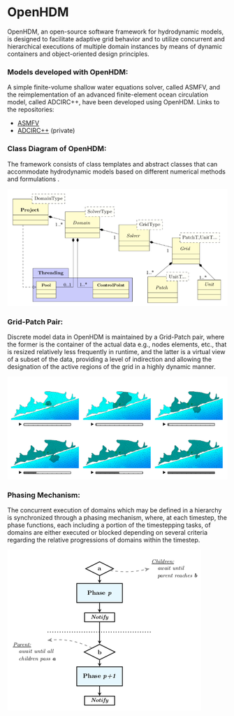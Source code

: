 # OpenHDM

OpenHDM, an open-source software framework for hydrodynamic models, is designed to facilitate adaptive grid behavior and to utilize concurrent and hierarchical executions of multiple domain instances by means of dynamic containers and object-oriented design principles.

### Models developed with OpenHDM:

A simple finite-volume shallow water equations solver, called ASMFV, and the reimplementation of an advanced finite-element ocean circulation model, called ADCIRC++, have been developed using OpenHDM. Links to the repositories:

- [ASMFV](https://github.com/alperaltuntas/asmfv)
- [ADCIRC++](https://github.com/alperaltuntas/adcircpp) (private)

### Class Diagram of OpenHDM:

The framework consists of class templates and abstract classes that can accommodate hydrodynamic models based on different numerical methods and formulations .

![Class Diagram](doc/img/classDiagram.png  "Class Diagram")

### Grid-Patch Pair:

Discrete model data in OpenHDM is maintained by a Grid-Patch pair, where the former is the container of the actual data e.g., nodes elements, etc., that is resized relatively less frequently in runtime, and the latter is a virtual view of a subset of the data, providing a level of indirection and allowing the designation of the active regions of the grid in a highly dynamic manner.

![GridPatch](doc/img/gridPatch.png  "Grid-Patch Pair")

### Phasing Mechanism:

The concurrent execution of domains which may be defined in a hierarchy is synchronized through a phasing mechanism, where, at each timestep, the phase functions, each including a portion of the timestepping tasks, of domains are either executed or blocked depending on several criteria regarding the relative progressions of domains within the timestep. 

![GridPatch](doc/img/phasing.png  "Grid-Patch Pair")



